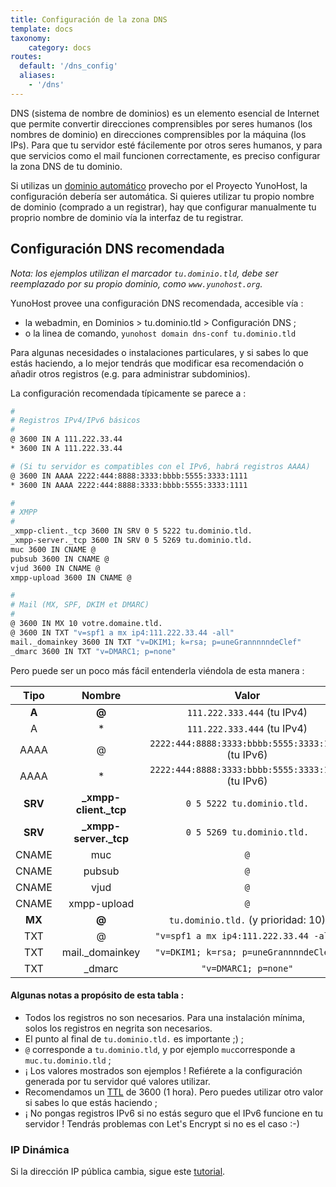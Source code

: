 ```yaml
---
title: Configuración de la zona DNS
template: docs
taxonomy:
    category: docs
routes:
  default: '/dns_config'
  aliases:
    - '/dns'
---
```


DNS (sistema de nombre de dominios) es un elemento esencial de Internet que permite convertir direcciones comprensibles por seres humanos (los nombres de dominio) en direcciones comprensibles por la máquina (los IPs). Para que tu servidor esté fácilemente por otros seres humanos, y para que servicios como el mail funcionen correctamente, es preciso configurar la zona DNS de tu dominio.

Si utilizas un [dominio automático](/dns_nohost_me) provecho por el Proyecto YunoHost, la configuración debería ser automática. Si quieres utilizar tu propio nombre de dominio (comprado a un registrar), hay que configurar manualmente tu proprio nombre de dominio vía la interfaz de tu registrar.


## Configuración DNS recomendada
_Nota: los ejemplos utilizan el marcador `tu.dominio.tld`, debe ser reemplazado por su propio dominio, como `www.yunohost.org`._

YunoHost provee una configuración DNS recomendada, accesible vía :
- la webadmin, en Dominios > tu.dominio.tld > Configuración DNS ;
- o la linea de comando, `yunohost domain dns-conf tu.dominio.tld`

Para algunas necesidades o instalaciones particulares, y si sabes lo que estás haciendo, a lo mejor tendrás que modificar esa recomendación o añadir otros registros (e.g. para administrar subdominios).

La configuración recomendada típicamente se parece a :

```bash
#
# Registros IPv4/IPv6 básicos 
#
@ 3600 IN A 111.222.33.44
* 3600 IN A 111.222.33.44

# (Si tu servidor es compatibles con el IPv6, habrá registros AAAA)
@ 3600 IN AAAA 2222:444:8888:3333:bbbb:5555:3333:1111
* 3600 IN AAAA 2222:444:8888:3333:bbbb:5555:3333:1111

#
# XMPP
#
_xmpp-client._tcp 3600 IN SRV 0 5 5222 tu.dominio.tld.
_xmpp-server._tcp 3600 IN SRV 0 5 5269 tu.dominio.tld.
muc 3600 IN CNAME @
pubsub 3600 IN CNAME @
vjud 3600 IN CNAME @
xmpp-upload 3600 IN CNAME @

#
# Mail (MX, SPF, DKIM et DMARC)
#
@ 3600 IN MX 10 votre.domaine.tld.
@ 3600 IN TXT "v=spf1 a mx ip4:111.222.33.44 -all"
mail._domainkey 3600 IN TXT "v=DKIM1; k=rsa; p=uneGrannnnndeClef"
_dmarc 3600 IN TXT "v=DMARC1; p=none"
```

Pero puede ser un poco más fácil entenderla viéndola de esta manera :


| Tipo    | Nombre                 | Valor                                                  |
| :-----: | :--------------------: | :----------------------------------------------------: |
|  **A**  |   **@**                |  `111.222.333.444` (tu IPv4)                           |
|    A    |   *                    |  `111.222.333.444` (tu IPv4)                           |
|  AAAA   |   @                    |  `2222:444:8888:3333:bbbb:5555:3333:1111` (tu IPv6)    |
|  AAAA   |   *                    |  `2222:444:8888:3333:bbbb:5555:3333:1111` (tu IPv6)    |
| **SRV** | **_xmpp-client._tcp**  |  `0 5 5222 tu.dominio.tld.`                            |
| **SRV** | **_xmpp-server._tcp**  |  `0 5 5269 tu.dominio.tld.`			    |
|  CNAME  |   muc                  |  `@`                                                   |
|  CNAME  |   pubsub               |  `@`                                                   |
|  CNAME  |   vjud                 |  `@`                                                   |
|  CNAME  |   xmpp-upload          |  `@`                                                   |
| **MX**  | **@**                  |  `tu.dominio.tld.`     (y prioridad: 10)               |
|   TXT   |   @                    |  `"v=spf1 a mx ip4:111.222.33.44 -all"`                |
|   TXT   |  mail._domainkey       |  `"v=DKIM1; k=rsa; p=uneGrannnndeClef"`                |
|   TXT   |  _dmarc                |  `"v=DMARC1; p=none"`                                  |

#### Algunas notas a propósito de esta tabla :

- Todos los registros no son necesarios. Para una instalación mínima, solos los registros en negrita son necesarios.
- El punto al final de `tu.dominio.tld.` es importante ;) ;
- `@` corresponde a `tu.dominio.tld`, y por ejemplo `muc`corresponde a `muc.tu.dominio.tld` ;
- ¡ Los valores mostrados son ejemplos ! Refiérete a la configuración generada por tu servidor qué valores utilizar.
- Recomendamos un [TTL](https://en.wikipedia.org/wiki/Time_to_live) de 3600 (1 hora). Pero puedes utilizar otro valor si sabes lo que estás haciendo ;
- ¡ No pongas registros IPv6 si no estás seguro que el IPv6 funcione en tu servidor ! Tendrás problemas con Let's Encrypt si no es el caso :-)


### IP Dinámica

Si la dirección IP pública cambia, sigue este [tutorial](/dns_dynamicip).
